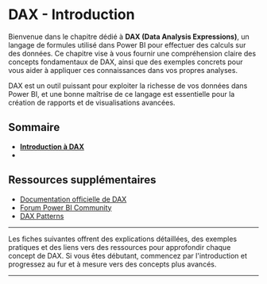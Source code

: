 # DAX - Introduction

Bienvenue dans le chapitre dédié à **DAX (Data Analysis Expressions)**, un langage de formules utilisé dans Power BI pour effectuer des calculs sur des données. Ce chapitre vise à vous fournir une compréhension claire des concepts fondamentaux de DAX, ainsi que des exemples concrets pour vous aider à appliquer ces connaissances dans vos propres analyses.

DAX est un outil puissant pour exploiter la richesse de vos données dans Power BI, et une bonne maîtrise de ce langage est essentielle pour la création de rapports et de visualisations avancées.

## Sommaire

- **[Introduction à DAX](./data/DAX_intro.md)**
- 

## Ressources supplémentaires

- [Documentation officielle de DAX](https://docs.microsoft.com/fr-fr/dax/)
- [Forum Power BI Community](https://community.powerbi.com/)
- [DAX Patterns](https://daxpatterns.com/)

---

Les fiches suivantes offrent des explications détaillées, des exemples pratiques et des liens vers des ressources pour approfondir chaque concept de DAX. Si vous êtes débutant, commencez par l'introduction et progressez au fur et à mesure vers des concepts plus avancés.

---
